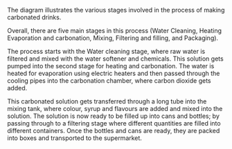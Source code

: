 The diagram illustrates the various stages involved in the process of making carbonated drinks.

Overall, there are five main stages in this process (Water Cleaning, Heating Evaporation and carbonation, Mixing, Filtering and filling, and Packaging).

The process starts with the Water cleaning stage, where raw water is filtered and mixed with the water softener and chemicals. This solution gets pumped into the second stage for heating and carbonation. The water is heated for evaporation using electric heaters and then passed through the cooling pipes into the carbonation chamber, where carbon dioxide gets added.

This carbonated solution gets transferred through a long tube into the mixing tank, where colour, syrup and flavours are added and mixed into the solution. The solution is now ready to be filled up into cans and bottles; by passing through to a filtering stage where different quantities are filled into different containers. Once the bottles and cans are ready, they are packed into boxes and transported to the supermarket.